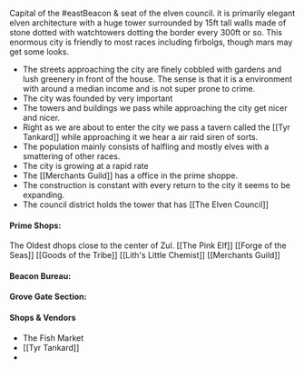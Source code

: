 Capital of the #eastBeacon & seat of the elven council. it is primarily elegant elven architecture with a huge tower surrounded by 15ft tall walls made of stone dotted with watchtowers dotting the border every 300ft or so. This enormous city is friendly to most races including firbolgs, though mars may get some looks. 
- The streets approaching the city are finely cobbled with gardens and lush greenery in front of the house. The sense is that it is a environment with around a median income and is not super prone to crime. 
- The city was founded by very important 
- The towers and buildings we pass while approaching the city get nicer and nicer.
- Right as we are about to enter the city we pass a tavern called the [[Tyr Tankard]] while approaching it we hear a air raid siren of sorts.
- The population mainly consists of halfling and mostly elves with a smattering of other races. 
- The city is growing at a rapid rate
- The [[Merchants Guild]] has a office in the prime shoppe. 
- The construction is constant with every return to the city it seems to be expanding.
- The council district holds the tower that has [[The Elven Council]]
#### Prime Shops:
The Oldest dhops close to the center of Zul.
[[The Pink Elf]]
[[Forge of the Seas]]
[[Goods of the Tribe]]
[[Lith's Little Chemist]]
[[Merchants Guild]]
#### Beacon Bureau:

#### Grove Gate Section:

#### Shops & Vendors
- The Fish Market
- [[Tyr Tankard]]
- 